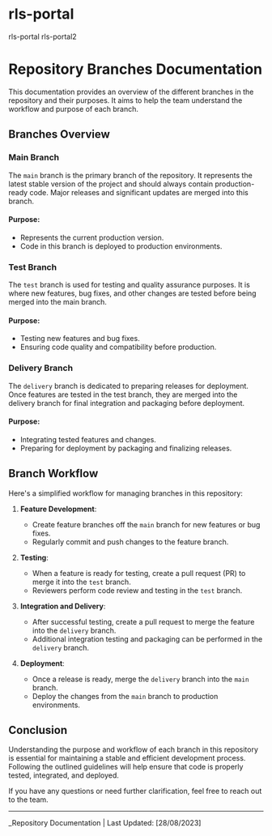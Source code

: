 # rls-portal
rls-portal
rls-portal2

# Repository Branches Documentation

This documentation provides an overview of the different branches in the repository and their purposes. It aims to help the team understand the workflow and purpose of each branch.

## Branches Overview

### Main Branch

The `main` branch is the primary branch of the repository. It represents the latest stable version of the project and should always contain production-ready code. Major releases and significant updates are merged into this branch.

#### Purpose:
- Represents the current production version.
- Code in this branch is deployed to production environments.

### Test Branch

The `test` branch is used for testing and quality assurance purposes. It is where new features, bug fixes, and other changes are tested before being merged into the main branch.

#### Purpose:
- Testing new features and bug fixes.
- Ensuring code quality and compatibility before production.

### Delivery Branch

The `delivery` branch is dedicated to preparing releases for deployment. Once features are tested in the test branch, they are merged into the delivery branch for final integration and packaging before deployment.

#### Purpose:
- Integrating tested features and changes.
- Preparing for deployment by packaging and finalizing releases.

## Branch Workflow

Here's a simplified workflow for managing branches in this repository:

1. **Feature Development**:
   - Create feature branches off the `main` branch for new features or bug fixes.
   - Regularly commit and push changes to the feature branch.

2. **Testing**:
   - When a feature is ready for testing, create a pull request (PR) to merge it into the `test` branch.
   - Reviewers perform code review and testing in the `test` branch.

3. **Integration and Delivery**:
   - After successful testing, create a pull request to merge the feature into the `delivery` branch.
   - Additional integration testing and packaging can be performed in the `delivery` branch.

4. **Deployment**:
   - Once a release is ready, merge the `delivery` branch into the `main` branch.
   - Deploy the changes from the `main` branch to production environments.

## Conclusion

Understanding the purpose and workflow of each branch in this repository is essential for maintaining a stable and efficient development process. Following the outlined guidelines will help ensure that code is properly tested, integrated, and deployed.

If you have any questions or need further clarification, feel free to reach out to the team.

---

_Repository Documentation | Last Updated: [28/08/2023]
